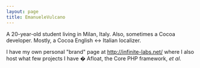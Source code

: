 ```yaml
---
layout: page
title: EmanueleVulcano
---
```


A 20-year-old student living in Milan, Italy. Also, sometimes a Cocoa developer. Mostly, a Cocoa English <-> Italian localizer.



I have my own personal "brand" page at http://infinite-labs.net/ where I also host what few projects I have � Afloat, the Core PHP framework, *et al*.


